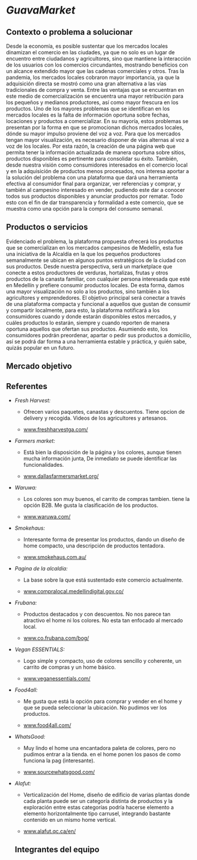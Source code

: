 
# $GuavaMarket$

## Contexto o problema a solucionar

Desde la economía, es posible sustentar que los mercados locales dinamizan el comercio en las ciudades, ya que no solo es un lugar de encuentro entre ciudadanos y agricultores, sino que mantiene la interacción de los usuarios con los comercios circundantes, mostrando beneficios con un alcance extendido mayor que las cadenas comerciales y otros. Tras la pandemia, los mercados locales cobraron mayor importancia, ya que la adquisición directa se mostró como una gran alternativa a las vías tradicionales de compra y venta. Entre las ventajas que se encuentran en este medio de comercialización se encuentra una mayor retribución para los pequeños y medianos productores, así como mayor frescura en los productos. Uno de los mayores problemas que se identifican en los mercados locales es la falta de información oportuna sobre fechas, locaciones y productos a comercializar. En su mayoría, estos problemas se presentan por la forma en que se promocionan dichos mercados locales, dónde su mayor impulso proviene del voz a voz.
Para que los mercados tengan mayor visualización, es necesario disponer de vías alternas al voz a voz de los locales. Por esta razón, la creación de una página web que permita tener la información actualizada de manera oportuna sobre sitios, productos disponibles es pertinente para consolidar su éxito. También, desde nuestra visión como consumidores interesados en el comercio local y en la adquisición de productos menos procesados, nos interesa aportar a la solución del problema con una plataforma que dará una herramienta efectiva al consumidor final para organizar, ver referencias y comprar, y también al campesino interesado en vender, pudiendo este dar a conocer todos sus productos disponibles y anunciar productos por rematar. Todo esto con el fin de dar transparencia y formalidad a este comercio, que se muestra como una opción para la compra del consumo semanal.


## Productos o servicios
Evidenciado el problema, la plataforma propuesta ofrecerá los productos que se comercializan en los mercados campesinos de Medellín, esta fue una iniciativa de la Alcaldía en la que los pequeños productores semanalmente se ubican en algunos puntos estratégicos de la ciudad con sus productos. Desde nuestra perspectiva, será un marketplace que conecte a estos productores de verduras, hortalizas, frutas y otros productos de la canasta familiar, con cualquier persona interesada que esté en Medellín y prefiere consumir productos locales. De esta forma, damos una mayor visualización no solo a los productos, sino también a los agricultores y emprendedores. El objetivo principal será conectar a través de una plataforma compacta y funcional a aquellos que gustan de consumir y compartir localmente, para esto, la plataforma notificará a los consumidores cuando y donde estarán disponibles estos mercados, y cuáles productos lo estarán, siempre y cuando reporten de manera oportuna aquellos que ofertan sus productos. Asumiendo esto, los consumidores podrán preordenar, apartar o pedir sus productos a domicilio, así se podrá dar forma a una herramienta estable y práctica, y quién sabe, quizás popular en un futuro.

## Mercado objetivo

## Referentes

* *Fresh Harvest:*
  * Ofrecen varios paquetes, canastas y descuentos. Tiene opcion de delivery y recogida. Videos de los agricultores y artesanos.

  * www.freshharvestga.com/

* *Farmers market:*

  * Está bien la disposición de la página y los colores, aunque tienen mucha información junta, De inmediato se puede identificar las funcionalidades.

  * www.dallasfarmersmarket.org/

* *Waruwa:*

  * Los colores son muy buenos, el carrito de compras tambien. tiene la opción B2B. Me gusta la clasificación de los productos.

  * www.waruwa.com/

* *Smokehaus:*

  * Interesante forma de presentar los productos, dando un diseño de home compacto, una descripción de productos tentadora.

  * www.smokehaus.com.au/

* *Pagina de la alcaldía:*

  * La base sobre la que está sustentado este comercio actualmente.

  * www.compralocal.medellindigital.gov.co/

* *Frubana:*

  * Productos destacados y con descuentos. No nos parece tan atractivo el home ni los colores. No esta tan enfocado al mercado local.

  * www.co.frubana.com/bog/

* *Vegan ESSENTIALS:*

  * Logo simple y compacto, uso de colores sencillo y coherente, un carrito de compras y un home básico.

  * www.veganessentials.com/

* *Food4all:*

  * Me gusta que está la opción para comprar y vender en el home y que se pueda seleccionar la ubicación. No pudimos ver los productos.

  * www.food4all.com/

* *WhatsGood:*

  * Muy lindo el home una encantadora paleta de colores, pero no pudimos entrar a la tienda. en el home ponen los pasos de como funciona la pag (interesante).

  * www.sourcewhatsgood.com/

* *Alafut:*

  * Verticalización del Home, diseño de edificio de varias plantas donde cada planta puede ser un categoría distinta de productos y la exploración entre estas categorías podría hacerse elemento a elemento horizontalmente tipo carrusel, integrando bastante contenido en un mismo home vertical.

  * www.alafut.qc.ca/en/

  ## Integrantes del equipo
